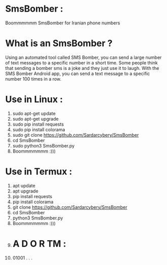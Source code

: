 # SmsBomber :
Boommmmmm SmsBomber for Iranian phone numbers
# What is an SmsBomber ?
Using an automated tool called SMS Bomber, you can send a large number of text messages to a specific number in a short time. Some people think that sending a bomber sms is a joke and they just use it to laugh. With the SMS Bomber Android app, you can send a text message to a specific number 100 times in a row.
# Use in Linux :
1) sudo apt-get update
2) sudo apt-get upgrade
3) sudo pip install requests
4) sudo pip install colorama
5) sudo git clone https://github.com/Sardarcybery/SmsBomber
6) cd SmsBomber
7) sudo python3 SmsBomber.py
8) Boommmmmmm :)))
# Use in Termux :
1) apt update
2) apt upgrade
3) pip install requests
4) pip install colorama
5) git clone https://github.com/Sardarcybery/SmsBomber
6) cd SmsBomber
7) python3 SmsBomber.py
8) Boommmmmmm :)))
9) # A D O R TM :
10) 01001 . . .
